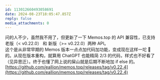 ```yaml
---
id: 113012660493058691
date: 2024-08-23T18:05:47.857Z
reply: false
media_attachments: 0
---
```


问的人不少，虽然我不用了，但更新了一下 Memos.top 的 API 兼容性，已支持老版（< v0.22.0） 和 新版（>= v0.22.0）两种 API。  
这个是从非常早期的 Memos 版本一点点加代码加功能，变成现在这样一坨 💩 的。从现在版本重构，就算用 ChatGPT 也能精简 2/3 的代码，样式也不好看了（见异思迁）。终于也懂了网上说的屎山就是后期不断地加 if else 的。  
[https://github.com/eallion/memos.top/releases/tag/v0.22.4](https://github.com/eallion/memos.top/releases/tag/v0.22.4)

